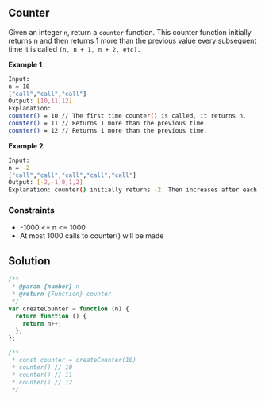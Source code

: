 ## Counter

Given an integer `n`, return a `counter` function. This counter function initially returns n and then returns 1 more than the previous value every subsequent time it is called `(n, n + 1, n + 2, etc).`

**Example 1**

```bash
Input:
n = 10
["call","call","call"]
Output: [10,11,12]
Explanation:
counter() = 10 // The first time counter() is called, it returns n.
counter() = 11 // Returns 1 more than the previous time.
counter() = 12 // Returns 1 more than the previous time.
```

**Example 2**

```bash
Input:
n = -2
["call","call","call","call","call"]
Output: [-2,-1,0,1,2]
Explanation: counter() initially returns -2. Then increases after each sebsequent call.
```

### Constraints

- -1000 <= n <= 1000
- At most 1000 calls to counter() will be made

## Solution

```javascript
/**
 * @param {number} n
 * @return {Function} counter
 */
var createCounter = function (n) {
  return function () {
    return n++;
  };
};

/**
 * const counter = createCounter(10)
 * counter() // 10
 * counter() // 11
 * counter() // 12
 */
```
